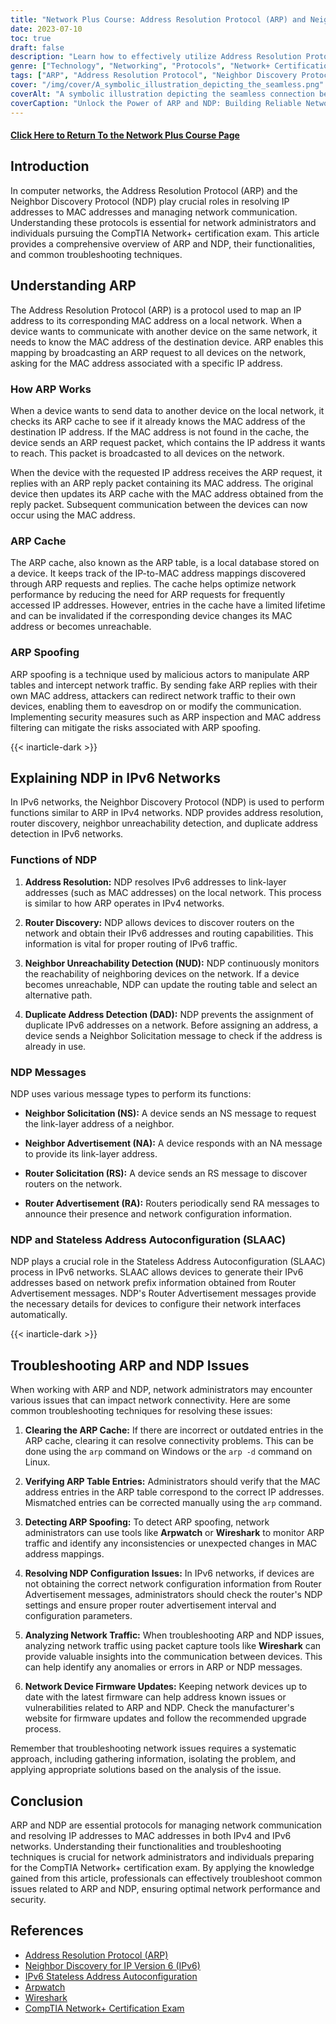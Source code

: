 ```yaml
---
title: "Network Plus Course: Address Resolution Protocol (ARP) and Neighbor Discovery Protocol (NDP)"
date: 2023-07-10
toc: true
draft: false
description: "Learn how to effectively utilize Address Resolution Protocol (ARP) and Neighbor Discovery Protocol (NDP) to resolve IP addresses to MAC addresses, navigate IPv6 networks, and troubleshoot common issues for optimized network performance and security."
genre: ["Technology", "Networking", "Protocols", "Network+ Certification", "Troubleshooting", "Network Security", "IPv4", "IPv6", "Network Communication", "Address Resolution"]
tags: ["ARP", "Address Resolution Protocol", "Neighbor Discovery Protocol", "NDP", "IP address", "MAC address", "network communication", "troubleshooting", "network optimization", "network security", "IPv4", "IPv6", "network protocols", "address resolution", "network administrators", "CompTIA Network+ certification", "network devices", "ARP cache", "ARP spoofing", "NDP messages", "Router Advertisement", "Neighbor Solicitation", "Neighbor Advertisement", "Router Solicitation", "network traffic analysis", "firmware updates", "network performance", "network connectivity", "Resolving IP addresses to MAC addresses", "Explaining Neighbor Discovery Protocol", "Troubleshooting ARP and NDP issues", "Network communication protocols", "Optimizing network performance", "Enhancing network security", "IPv6 network configuration", "Clearing ARP cache", "Detecting ARP spoofing", "Analyzing network traffic"]
cover: "/img/cover/A_symbolic_illustration_depicting_the_seamless.png"
coverAlt: "A symbolic illustration depicting the seamless connection between ARP and NDP protocols."
coverCaption: "Unlock the Power of ARP and NDP: Building Reliable Network Communication."
---
```


#### [Click Here to Return To the Network Plus Course Page](/network-plus-start)

## Introduction

In computer networks, the Address Resolution Protocol (ARP) and the Neighbor Discovery Protocol (NDP) play crucial roles in resolving IP addresses to MAC addresses and managing network communication. Understanding these protocols is essential for network administrators and individuals pursuing the CompTIA Network+ certification exam. This article provides a comprehensive overview of ARP and NDP, their functionalities, and common troubleshooting techniques.

## Understanding ARP

The Address Resolution Protocol (ARP) is a protocol used to map an IP address to its corresponding MAC address on a local network. When a device wants to communicate with another device on the same network, it needs to know the MAC address of the destination device. ARP enables this mapping by broadcasting an ARP request to all devices on the network, asking for the MAC address associated with a specific IP address.

### How ARP Works

When a device wants to send data to another device on the local network, it checks its ARP cache to see if it already knows the MAC address of the destination IP address. If the MAC address is not found in the cache, the device sends an ARP request packet, which contains the IP address it wants to reach. This packet is broadcasted to all devices on the network.

When the device with the requested IP address receives the ARP request, it replies with an ARP reply packet containing its MAC address. The original device then updates its ARP cache with the MAC address obtained from the reply packet. Subsequent communication between the devices can now occur using the MAC address.

### ARP Cache

The ARP cache, also known as the ARP table, is a local database stored on a device. It keeps track of the IP-to-MAC address mappings discovered through ARP requests and replies. The cache helps optimize network performance by reducing the need for ARP requests for frequently accessed IP addresses. However, entries in the cache have a limited lifetime and can be invalidated if the corresponding device changes its MAC address or becomes unreachable.

### ARP Spoofing

ARP spoofing is a technique used by malicious actors to manipulate ARP tables and intercept network traffic. By sending fake ARP replies with their own MAC address, attackers can redirect network traffic to their own devices, enabling them to eavesdrop on or modify the communication. Implementing security measures such as ARP inspection and MAC address filtering can mitigate the risks associated with ARP spoofing.

{{< inarticle-dark >}}

## Explaining NDP in IPv6 Networks

In IPv6 networks, the Neighbor Discovery Protocol (NDP) is used to perform functions similar to ARP in IPv4 networks. NDP provides address resolution, router discovery, neighbor unreachability detection, and duplicate address detection in IPv6 networks.

### Functions of NDP

1. **Address Resolution:** NDP resolves IPv6 addresses to link-layer addresses (such as MAC addresses) on the local network. This process is similar to how ARP operates in IPv4 networks.

2. **Router Discovery:** NDP allows devices to discover routers on the network and obtain their IPv6 addresses and routing capabilities. This information is vital for proper routing of IPv6 traffic.

3. **Neighbor Unreachability Detection (NUD):** NDP continuously monitors the reachability of neighboring devices on the network. If a device becomes unreachable, NDP can update the routing table and select an alternative path.

4. **Duplicate Address Detection (DAD):** NDP prevents the assignment of duplicate IPv6 addresses on a network. Before assigning an address, a device sends a Neighbor Solicitation message to check if the address is already in use.

### NDP Messages

NDP uses various message types to perform its functions:

- **Neighbor Solicitation (NS):** A device sends an NS message to request the link-layer address of a neighbor.

- **Neighbor Advertisement (NA):** A device responds with an NA message to provide its link-layer address.

- **Router Solicitation (RS):** A device sends an RS message to discover routers on the network.

- **Router Advertisement (RA):** Routers periodically send RA messages to announce their presence and network configuration information.

### NDP and Stateless Address Autoconfiguration (SLAAC)

NDP plays a crucial role in the Stateless Address Autoconfiguration (SLAAC) process in IPv6 networks. SLAAC allows devices to generate their IPv6 addresses based on network prefix information obtained from Router Advertisement messages. NDP's Router Advertisement messages provide the necessary details for devices to configure their network interfaces automatically.

{{< inarticle-dark >}}

## Troubleshooting ARP and NDP Issues

When working with ARP and NDP, network administrators may encounter various issues that can impact network connectivity. Here are some common troubleshooting techniques for resolving these issues:

1. **Clearing the ARP Cache:** If there are incorrect or outdated entries in the ARP cache, clearing it can resolve connectivity problems. This can be done using the `arp` command on Windows or the `arp -d` command on Linux.

2. **Verifying ARP Table Entries:** Administrators should verify that the MAC address entries in the ARP table correspond to the correct IP addresses. Mismatched entries can be corrected manually using the `arp` command.

3. **Detecting ARP Spoofing:** To detect ARP spoofing, network administrators can use tools like **Arpwatch** or **Wireshark** to monitor ARP traffic and identify any inconsistencies or unexpected changes in MAC address mappings.

4. **Resolving NDP Configuration Issues:** In IPv6 networks, if devices are not obtaining the correct network configuration information from Router Advertisement messages, administrators should check the router's NDP settings and ensure proper router advertisement interval and configuration parameters.

5. **Analyzing Network Traffic:** When troubleshooting ARP and NDP issues, analyzing network traffic using packet capture tools like **Wireshark** can provide valuable insights into the communication between devices. This can help identify any anomalies or errors in ARP or NDP messages.

6. **Network Device Firmware Updates:** Keeping network devices up to date with the latest firmware can help address known issues or vulnerabilities related to ARP and NDP. Check the manufacturer's website for firmware updates and follow the recommended upgrade process.

Remember that troubleshooting network issues requires a systematic approach, including gathering information, isolating the problem, and applying appropriate solutions based on the analysis of the issue.

## Conclusion

ARP and NDP are essential protocols for managing network communication and resolving IP addresses to MAC addresses in both IPv4 and IPv6 networks. Understanding their functionalities and troubleshooting techniques is crucial for network administrators and individuals preparing for the CompTIA Network+ certification exam. By applying the knowledge gained from this article, professionals can effectively troubleshoot common issues related to ARP and NDP, ensuring optimal network performance and security.

## References

- [Address Resolution Protocol (ARP)](https://tools.ietf.org/html/rfc826)
- [Neighbor Discovery for IP Version 6 (IPv6)](https://tools.ietf.org/html/rfc4861)
- [IPv6 Stateless Address Autoconfiguration](https://tools.ietf.org/html/rfc4862)
- [Arpwatch](https://github.com/Arpwatch/arpwatch)
- [Wireshark](https://www.wireshark.org/)
- [CompTIA Network+ Certification Exam](https://www.comptia.org/certifications/network)

